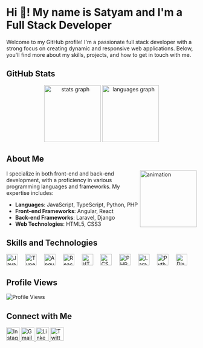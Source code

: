 # Hi 👋! My name is Satyam and I'm a Full Stack Developer

Welcome to my GitHub profile! I'm a passionate full stack developer with a strong focus on creating dynamic and responsive web applications. Below, you'll find more about my skills, projects, and how to get in touch with me.

## GitHub Stats
<div align="center">
  <img src="https://github-readme-streak-stats.herokuapp.com/?user=satyamsaxena&theme=dark&background=151515&date_format=M%20j%5B%2C%20Y%5D" height="150" alt="stats graph" />
  <img src="https://github-profile-summary-cards.vercel.app/api/cards/repos-per-language?username=satyamsaxena&theme=default" height="150" alt="languages graph" />
</div>

## About Me
<img src="https://sithcomputers.com/wp-content/uploads/2021/02/Full-Stack-Developer-1.gif" align="right" height="150px" alt="animation" />
I specialize in both front-end and back-end development, with a proficiency in various programming languages and frameworks. My expertise includes:

- **Languages**: JavaScript, TypeScript, Python, PHP
- **Front-end Frameworks**: Angular, React
- **Back-end Frameworks**: Laravel, Django
- **Web Technologies**: HTML5, CSS3

## Skills and Technologies
<div align="left">
  <img src="https://cdn.jsdelivr.net/gh/devicons/devicon/icons/javascript/javascript-original.svg" height="30" alt="JavaScript" />
  <img width="12" />
  <img src="https://cdn.jsdelivr.net/gh/devicons/devicon/icons/typescript/typescript-original.svg" height="30" alt="TypeScript" />
  <img width="12" />
  <img src="https://logowik.com/content/uploads/images/angular9826.logowik.com.webp" height="30" alt="Angular" />
  <img width="12" />
  <img src="https://cdn.jsdelivr.net/gh/devicons/devicon/icons/react/react-original.svg" height="30" alt="React" />
  <img width="12" />
  <img src="https://cdn.jsdelivr.net/gh/devicons/devicon/icons/html5/html5-original.svg" height="30" alt="HTML5" />
  <img width="12" />
  <img src="https://cdn.jsdelivr.net/gh/devicons/devicon/icons/css3/css3-original.svg" height="30" alt="CSS3" />
  <img width="12" />
  <img src="https://upload.wikimedia.org/wikipedia/commons/thumb/2/27/PHP-logo.svg/2560px-PHP-logo.svg.png" height="30" alt="PHP" />
  <img width="12" />
  <img src="https://picperf.io/https://laravelnews.s3.amazonaws.com/images/laravel-featured.png" height="30" alt="Laravel" />
  <img width="12" />
  <img src="https://1000logos.net/wp-content/uploads/2020/08/Python-Logo.png" height="30" alt="Python" />
  <img width="12" />
  <img src="https://www.opengis.ch/wp-content/uploads/2020/04/django-python-logo.png" height="30" alt="Django" />
</div>

## Profile Views
![Profile Views](https://komarev.com/ghpvc/?username=satyamsaxena&color=brightgreen)

## Connect with Me
<div align="left">
  <a href="https://www.instagram.com/the_satyam_saxena/" target="_blank">
    <img src="https://img.shields.io/static/v1?message=Instagram&logo=instagram&label=&color=E4405F&logoColor=white&labelColor=&style=for-the-badge" height="35" alt="Instagram" />
  </a>
  <a href="mailto:satyamsaxena@outlook.com">
    <img src="https://img.shields.io/static/v1?message=Gmail&logo=gmail&label=&color=D14836&logoColor=white&labelColor=&style=for-the-badge" height="35" alt="Gmail" />
  </a>
  <a href="https://www.linkedin.com/in/s%C3%A4t%C3%BD%C3%A5m-saxena-9154979b/" target="_blank">
    <img src="https://img.shields.io/static/v1?message=LinkedIn&logo=linkedin&label=&color=0077B5&logoColor=white&labelColor=&style=for-the-badge" height="35" alt="LinkedIn" />
  </a>
  <a href="https://twitter.com/satyamsaxena092" target="_blank">
    <img src="https://encrypted-tbn0.gstatic.com/images?q=tbn:ANd9GcTNbX8Q5K2DN0PRY8-hPC-FgOGu7y3uVE3Nbw&usqp=CAU" height="35" alt="Twitter" />
  </a>
</div>
